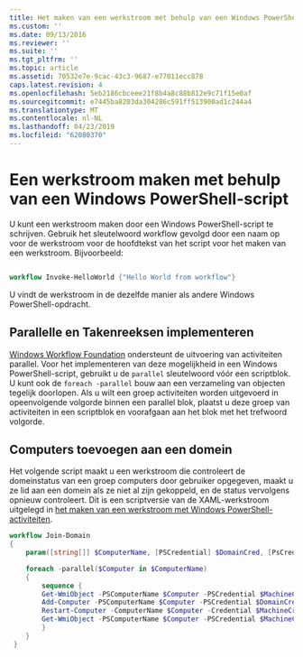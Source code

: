 ```yaml
---
title: Het maken van een werkstroom met behulp van een Windows PowerShell-Script | Microsoft Docs
ms.custom: ''
ms.date: 09/13/2016
ms.reviewer: ''
ms.suite: ''
ms.tgt_pltfrm: ''
ms.topic: article
ms.assetid: 70532e7e-9cac-43c3-9687-e77011ecc878
caps.latest.revision: 4
ms.openlocfilehash: 5eb2186cbceee21f8b4a8c88b812e9c71f15e0af
ms.sourcegitcommit: e7445ba8203da304286c591ff513900ad1c244a4
ms.translationtype: MT
ms.contentlocale: nl-NL
ms.lasthandoff: 04/23/2019
ms.locfileid: "62080370"
---
```

# <a name="creating-a-workflow-by-using-a-windows-powershell-script"></a>Een werkstroom maken met behulp van een Windows PowerShell-script

U kunt een werkstroom maken door een Windows PowerShell-script te schrijven. Gebruik het sleutelwoord workflow gevolgd door een naam op voor de werkstroom voor de hoofdtekst van het script voor het maken van een werkstroom. Bijvoorbeeld:

```powershell

workflow Invoke-HelloWorld {"Hello World from workflow"}
```

U vindt de werkstroom in de dezelfde manier als andere Windows PowerShell-opdracht.

## <a name="implementing-parallel-and-sequence"></a>Parallelle en Takenreeksen implementeren

[Windows Workflow Foundation](https://msdn.microsoft.com/en-us/library/ms735967.aspx) ondersteunt de uitvoering van activiteiten parallel. Voor het implementeren van deze mogelijkheid in een Windows PowerShell-script, gebruikt u de `parallel` sleutelwoord vóór een scriptblok. U kunt ook de `foreach -parallel` bouw aan een verzameling van objecten tegelijk doorlopen. Als u wilt een groep activiteiten worden uitgevoerd in opeenvolgende volgorde binnen een parallel blok, plaatst u deze groep van activiteiten in een scriptblok en voorafgaan aan het blok met het trefwoord volgorde.

## <a name="joining-computers-to-a-domain"></a>Computers toevoegen aan een domein

Het volgende script maakt u een werkstroom die controleert de domeinstatus van een groep computers door gebruiker opgegeven, maakt u ze lid aan een domein als ze niet al zijn gekoppeld, en de status vervolgens opnieuw controleert. Dit is een scriptversie van de XAML-werkstroom uitgelegd in [het maken van een werkstroom met Windows PowerShell-activiteiten](./creating-a-workflow-with-windows-powershell-activities.md).

```powershell
workflow Join-Domain
{
    param([string[]] $ComputerName, [PSCredential] $DomainCred, [PsCredential] $MachineCred)

    foreach -parallel($Computer in $ComputerName)
    {
        sequence {
        Get-WmiObject -PSComputerName $Computer -PSCredential $MachineCred
        Add-Computer -PSComputerName $Computer -PSCredential $DomainCred
        Restart-Computer -ComputerName $Computer -Credential $MachineCred -For PowerShell -Force -Wait -PSComputerName ""
        Get-WmiObject -PSComputerName $Computer -PSCredential $MachineCred
        }
    }
 }

```